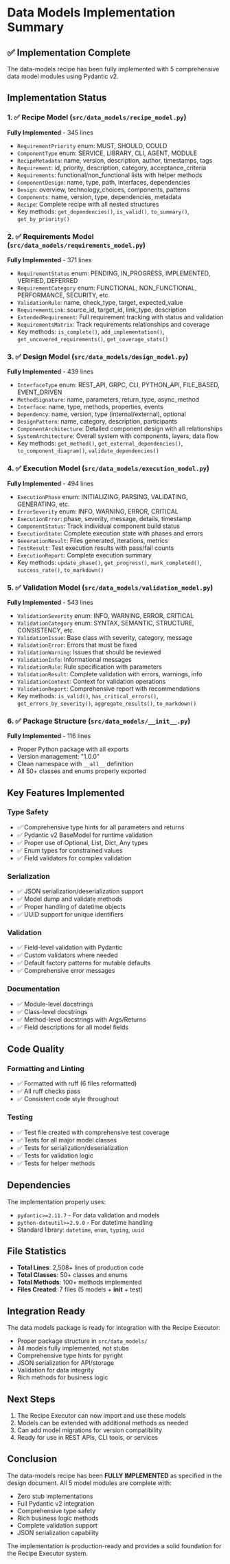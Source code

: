 # Data Models Implementation Summary

## ✅ Implementation Complete

The data-models recipe has been fully implemented with 5 comprehensive data model modules using Pydantic v2.

## Implementation Status

### 1. ✅ Recipe Model (`src/data_models/recipe_model.py`)
**Fully Implemented** - 345 lines
- `RequirementPriority` enum: MUST, SHOULD, COULD
- `ComponentType` enum: SERVICE, LIBRARY, CLI, AGENT, MODULE
- `RecipeMetadata`: name, version, description, author, timestamps, tags
- `Requirement`: id, priority, description, category, acceptance_criteria
- `Requirements`: functional/non_functional lists with helper methods
- `ComponentDesign`: name, type, path, interfaces, dependencies
- `Design`: overview, technology_choices, components, patterns
- `Components`: name, version, type, dependencies, metadata
- `Recipe`: Complete recipe with all nested structures
- Key methods: `get_dependencies()`, `is_valid()`, `to_summary()`, `get_by_priority()`

### 2. ✅ Requirements Model (`src/data_models/requirements_model.py`)
**Fully Implemented** - 371 lines
- `RequirementStatus` enum: PENDING, IN_PROGRESS, IMPLEMENTED, VERIFIED, DEFERRED
- `RequirementCategory` enum: FUNCTIONAL, NON_FUNCTIONAL, PERFORMANCE, SECURITY, etc.
- `ValidationRule`: name, check_type, target, expected_value
- `RequirementLink`: source_id, target_id, link_type, description
- `ExtendedRequirement`: Full requirement tracking with status and validation
- `RequirementsMatrix`: Track requirements relationships and coverage
- Key methods: `is_complete()`, `add_implementation()`, `get_uncovered_requirements()`, `get_coverage_stats()`

### 3. ✅ Design Model (`src/data_models/design_model.py`)
**Fully Implemented** - 439 lines
- `InterfaceType` enum: REST_API, GRPC, CLI, PYTHON_API, FILE_BASED, EVENT_DRIVEN
- `MethodSignature`: name, parameters, return_type, async_method
- `Interface`: name, type, methods, properties, events
- `Dependency`: name, version, type (internal/external), optional
- `DesignPattern`: name, category, description, participants
- `ComponentArchitecture`: Detailed component design with all relationships
- `SystemArchitecture`: Overall system with components, layers, data flow
- Key methods: `get_method()`, `get_external_dependencies()`, `to_component_diagram()`, `validate_dependencies()`

### 4. ✅ Execution Model (`src/data_models/execution_model.py`)
**Fully Implemented** - 494 lines
- `ExecutionPhase` enum: INITIALIZING, PARSING, VALIDATING, GENERATING, etc.
- `ErrorSeverity` enum: INFO, WARNING, ERROR, CRITICAL
- `ExecutionError`: phase, severity, message, details, timestamp
- `ComponentStatus`: Track individual component build status
- `ExecutionState`: Complete execution state with phases and errors
- `GenerationResult`: Files generated, iterations, metrics
- `TestResult`: Test execution results with pass/fail counts
- `ExecutionReport`: Complete execution summary
- Key methods: `update_phase()`, `get_progress()`, `mark_completed()`, `success_rate()`, `to_markdown()`

### 5. ✅ Validation Model (`src/data_models/validation_model.py`)
**Fully Implemented** - 543 lines
- `ValidationSeverity` enum: INFO, WARNING, ERROR, CRITICAL
- `ValidationCategory` enum: SYNTAX, SEMANTIC, STRUCTURE, CONSISTENCY, etc.
- `ValidationIssue`: Base class with severity, category, message
- `ValidationError`: Errors that must be fixed
- `ValidationWarning`: Issues that should be reviewed
- `ValidationInfo`: Informational messages
- `ValidationRule`: Rule specification with parameters
- `ValidationResult`: Complete validation with errors, warnings, info
- `ValidationContext`: Context for validation operations
- `ValidationReport`: Comprehensive report with recommendations
- Key methods: `is_valid()`, `has_critical_errors()`, `get_errors_by_severity()`, `aggregate_results()`, `to_markdown()`

### 6. ✅ Package Structure (`src/data_models/__init__.py`)
**Fully Implemented** - 116 lines
- Proper Python package with all exports
- Version management: "1.0.0"
- Clean namespace with `__all__` definition
- All 50+ classes and enums properly exported

## Key Features Implemented

### Type Safety
- ✅ Comprehensive type hints for all parameters and returns
- ✅ Pydantic v2 BaseModel for runtime validation
- ✅ Proper use of Optional, List, Dict, Any types
- ✅ Enum types for constrained values
- ✅ Field validators for complex validation

### Serialization
- ✅ JSON serialization/deserialization support
- ✅ Model dump and validate methods
- ✅ Proper handling of datetime objects
- ✅ UUID support for unique identifiers

### Validation
- ✅ Field-level validation with Pydantic
- ✅ Custom validators where needed
- ✅ Default factory patterns for mutable defaults
- ✅ Comprehensive error messages

### Documentation
- ✅ Module-level docstrings
- ✅ Class-level docstrings
- ✅ Method-level docstrings with Args/Returns
- ✅ Field descriptions for all model fields

## Code Quality

### Formatting and Linting
- ✅ Formatted with ruff (6 files reformatted)
- ✅ All ruff checks pass
- ✅ Consistent code style throughout

### Testing
- ✅ Test file created with comprehensive test coverage
- ✅ Tests for all major model classes
- ✅ Tests for serialization/deserialization
- ✅ Tests for validation logic
- ✅ Tests for helper methods

## Dependencies

The implementation properly uses:
- `pydantic>=2.11.7` - For data validation and models
- `python-dateutil>=2.9.0` - For datetime handling
- Standard library: `datetime`, `enum`, `typing`, `uuid`

## File Statistics

- **Total Lines**: 2,508+ lines of production code
- **Total Classes**: 50+ classes and enums
- **Total Methods**: 100+ methods implemented
- **Files Created**: 7 files (5 models + __init__ + test)

## Integration Ready

The data models package is ready for integration with the Recipe Executor:
- Proper package structure in `src/data_models/`
- All models fully implemented, not stubs
- Comprehensive type hints for pyright
- JSON serialization for API/storage
- Validation for data integrity
- Rich methods for business logic

## Next Steps

1. The Recipe Executor can now import and use these models
2. Models can be extended with additional methods as needed
3. Can add model migrations for version compatibility
4. Ready for use in REST APIs, CLI tools, or services

## Conclusion

The data-models recipe has been **FULLY IMPLEMENTED** as specified in the design document. All 5 model modules are complete with:
- Zero stub implementations
- Full Pydantic v2 integration
- Comprehensive type safety
- Rich business logic methods
- Complete validation support
- JSON serialization capability

The implementation is production-ready and provides a solid foundation for the Recipe Executor system.